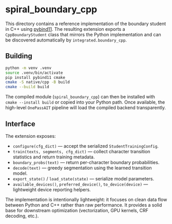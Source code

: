 # spiral_boundary_cpp

This directory contains a reference implementation of the boundary student in C++
using [pybind11](https://github.com/pybind/pybind11).  The resulting extension
exports a ``CppBoundaryStudent`` class that mirrors the Python implementation
and can be discovered automatically by ``integrated.boundary_cpp``.

## Building

```bash
python -m venv .venv
source .venv/bin/activate
pip install pybind11 cmake
cmake -S native/cpp -B build
cmake --build build
```

The compiled module (``spiral_boundary_cpp``) can then be installed with
``cmake --install build`` or copied into your Python path.  Once available, the
high-level ``OnePassAIT`` pipeline will load the compiled backend
transparently.

## Interface

The extension exposes:

* ``configure(cfg_dict)`` — accept the serialized ``StudentTrainingConfig``.
* ``train(texts, segments, cfg_dict)`` — collect character transition
  statistics and return training metadata.
* ``boundary_probs(text)`` — return per-character boundary probabilities.
* ``decode(text)`` — greedy segmentation using the learned transition model.
* ``export_state()`` / ``load_state(state)`` — serialize model parameters.
* ``available_devices()``, ``preferred_device()``, ``to_device(device)`` —
  lightweight device reporting helpers.

The implementation is intentionally lightweight: it focuses on clean data flow
between Python and C++ rather than raw performance.  It provides a solid base
for downstream optimization (vectorization, GPU kernels, CRF decoding, etc.).

